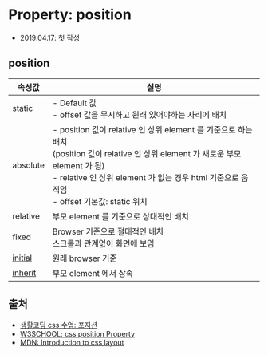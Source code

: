 # Property: position

- 2019.04.17: 첫 작성

## position

| 속성값                          | 설명                                                                                                                                                                                                                                       |
| ------------------------------- | ------------------------------------------------------------------------------------------------------------------------------------------------------------------------------------------------------------------------------------------ |
| static                          | - Default 값<br> - offset 값을 무시하고 원래 있어야하는 자리에 배치                                                                                                                                                                        |
| absolute                        | - position 값이 relative 인 상위 element 를 기준으로 하는 배치<br> (position 값이 relative 인 상위 element 가 새로운 부모 element 가 됨)<br> - relative 인 상위 element 가 없는 경우 html 기준으로 움직임<br> - offset 기본값: static 위치 |
| relative                        | 부모 element 를 기준으로 상대적인 배치                                                                                                                                                                                                     |
| fixed                           | Browser 기준으로 절대적인 배치<br> 스크롤과 관계없이 화면에 보임                                                                                                                                                                           |
| [initial](./Keyword_initial.md) | 원래 browser 기준                                                                                                                                                                                                                          |
| [inherit](./Keyword_inherit.md) | 부모 element 에서 상속                                                                                                                                                                                                                     |

## 출처

- [생활코딩 css 수업: 포지션](https://opentutorials.org/course/2418/13414)
- [W3SCHOOL: css position Property](https://opentutorials.org/course/2418/13414)
- [MDN: Introduction to css layout](https://developer.mozilla.org/ko/docs/Learn/css/css_layout/Introduction)
